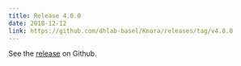 ```yaml
---
title: Release 4.0.0
date: 2018-12-12
link: https://github.com/dhlab-basel/Knora/releases/tag/v4.0.0
---
```


See the
[release](https://github.com/dhlab-basel/Knora/releases/tag/v4.0.0) on Github.
